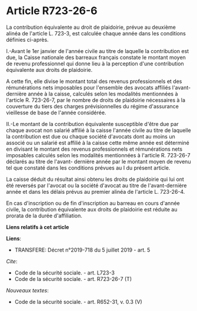 # Article R723-26-6

La contribution équivalente au droit de plaidoirie, prévue au deuxième alinéa de l'article L. 723-3, est calculée chaque
année dans les conditions définies ci-après. 

I.-Avant le 1er janvier de l'année civile au titre de laquelle la contribution est due, la Caisse nationale des barreaux
français constate le montant moyen de revenu professionnel qui donne lieu à la perception d'une contribution équivalente aux
droits de plaidoirie. 

A cette fin, elle divise le montant total des revenus professionnels et des rémunérations nets imposables pour l'ensemble des
avocats affiliés l'avant-dernière année à la caisse, calculés selon les modalités mentionnées à l'article R. 723-26-7, par le
nombre de droits de plaidoirie nécessaires à la couverture du tiers des charges prévisionnelles du régime d'assurance
vieillesse de base de l'année considérée. 

II.-Le montant de la contribution équivalente susceptible d'être due par chaque avocat non salarié affilié à la caisse
l'année civile au titre de laquelle la contribution est due ou chaque société d'avocats dont au moins un associé ou un
salarié est affilié à la caisse cette même année est déterminé en divisant le montant des revenus professionnels et
rémunérations nets imposables calculés selon les modalités mentionnées à l'article R. 723-26-7 déclarés au titre de l'avant-
dernière année par le montant moyen de revenu tel que constaté dans les conditions prévues au I du présent article. 

La caisse déduit du résultat ainsi obtenu les droits de plaidoirie qui lui ont été reversés par l'avocat ou la société
d'avocat au titre de l'avant-dernière année et dans les délais prévus au premier alinéa de l'article L. 723-26-4. 

En cas d'inscription ou de fin d'inscription au barreau en cours d'année civile, la contribution équivalente aux droits de
plaidoirie est réduite au prorata de la durée d'affiliation.

**Liens relatifs à cet article**

**Liens**:

  - TRANSFERE: Décret n°2019-718 du 5 juillet 2019 - art. 5

_Cite_:

  - Code de la sécurité sociale. - art. L723-3
  - Code de la sécurité sociale. - art. R723-26-7 (T)

_Nouveaux textes_:

  - Code de la sécurité sociale. - art. R652-31, v. 0.3 (V)
